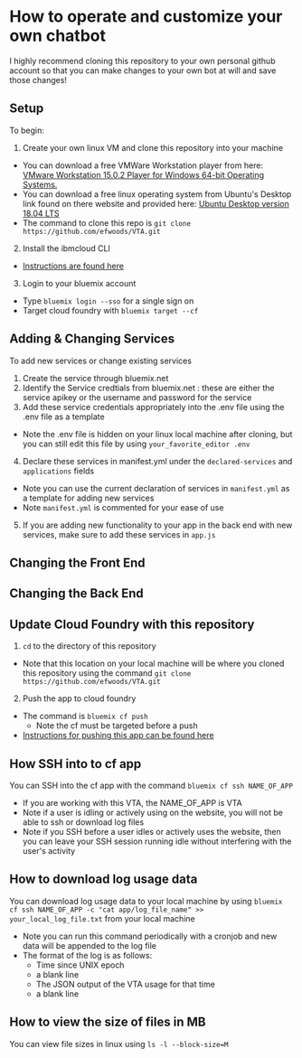 # How to operate and customize your own chatbot
I highly recommend cloning this repository to your own personal github account so that you can make changes to your own bot at will and save those changes!

## Setup
To begin: 
1. Create your own linux VM and clone this repository into your machine
  - You can download a free VMWare Workstation player from here: [VMware Workstation 15.0.2 Player for Windows 64-bit Operating Systems.](https://my.vmware.com/en/web/vmware/free#desktop_end_user_computing/vmware_workstation_player/15_0)
  - You can download a free linux operating system from Ubuntu's Desktop link found on there website and provided here: [Ubuntu Desktop version 18.04 LTS](https://www.ubuntu.com/download/desktop/thank-you?version=18.04.1&architecture=amd64)
  - The command to clone this repo is `git clone https://github.com/efwoods/VTA.git`
2. Install the ibmcloud CLI 
  - [Instructions are found here](https://console.bluemix.net/docs/cli/reference/ibmcloud/download_cli.html#install_use)
3. Login to your bluemix account
  - Type `bluemix login --sso` for a single sign on
  - Target cloud foundry with `bluemix target --cf`

## Adding & Changing Services
To add new services or change existing services
1. Create the service through bluemix.net
2. Identify the Service credtials from bluemix.net : these are either the service apikey or the username and password for the service
3. Add these service credentials appropriately into the .env file using the .env file as a template
  - Note the .env file is hidden on your linux local machine after cloning, but you can still edit this file by using `your_favorite_editor .env`
 4. Declare these services in manifest.yml  under the `declared-services` and `applications` fields
   - Note you can use the current declaration of services in `manifest.yml` as a template for adding new services
   - Note `manifest.yml` is commented for your ease of use
 5. If you are adding new functionality to your app in the back end with new services, make sure to add these services in `app.js`

## Changing the Front End


## Changing the Back End

## Update Cloud Foundry with this repository
1. `cd` to the directory of this repository
  - Note that this location on your local machine will be where you cloned this repository using the command `git clone https://github.com/efwoods/VTA.git`
2. Push the app to cloud foundry
  - The command is `bluemix cf push`
    - Note the cf must be targeted before a push
  - [Instructions for pushing this app can be found here](https://console.bluemix.net/docs/runtimes/nodejs/getting-started.html#getting-started)

## How SSH into to cf app
You can SSH into the cf app with the command `bluemix cf ssh NAME_OF_APP`
  - If you are working with this VTA, the NAME_OF_APP is VTA
  - Note if a user is idling or actively using on the website, you will not be able to ssh or download log files
  - Note if you SSH before a user idles or actively uses the website, then you can leave your SSH session running idle without interfering with the user's activity

## How to download log usage data 
You can download log usage data to your local machine by using `bluemix cf ssh NAME_OF_APP -c "cat app/log_file_name" >> your_local_log_file.txt` from your local machine
  - Note you can run this command periodically with a cronjob and new data will be appended to the log file
  - The format of the log is as follows:
    - Time since UNIX epoch 
    - a blank line
    - The JSON output of the VTA usage for that time
    - a blank line

## How to view the size of files in MB
You can view file sizes in linux using `ls -l --block-size=M`

